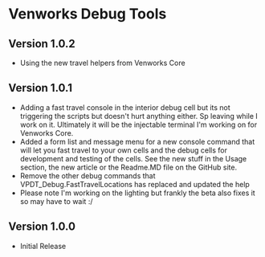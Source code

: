 # Venworks Debug Tools

## Version 1.0.2
* Using the new travel helpers from Venworks Core

## Version 1.0.1
* Adding a fast travel console in the interior debug cell but its not triggering the scripts but doesn't hurt anything either. Sp leaving while I work on it. Ultimately it will be the injectable terminal I'm working on for Venworks Core. 
* Added a form list and message menu for a new console command that will let you fast travel to your own cells and the debug cells for development and testing of the cells. See the new stuff in the Usage section, the new article or the Readme.MD file on the GitHub site. 
* Remove the other debug commands that VPDT_Debug.FastTravelLocations has replaced and updated the help
* Please note I'm working on the lighting but frankly the beta also fixes it so may have to wait :/ 

## Version 1.0.0
* Initial Release
